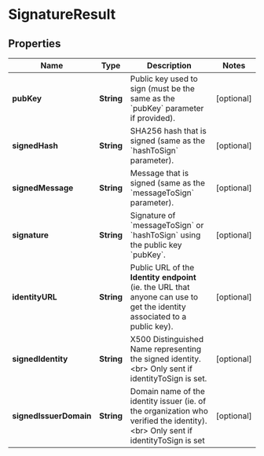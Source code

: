 

# SignatureResult

## Properties

Name | Type | Description | Notes
------------ | ------------- | ------------- | -------------
**pubKey** | **String** | Public key used to sign (must be the same as the &#x60;pubKey&#x60; parameter if provided). |  [optional]
**signedHash** | **String** | SHA256 hash that is signed (same as the &#x60;hashToSign&#x60; parameter). |  [optional]
**signedMessage** | **String** | Message that is signed (same as the &#x60;messageToSign&#x60; parameter). |  [optional]
**signature** | **String** | Signature of &#x60;messageToSign&#x60; or &#x60;hashToSign&#x60; using the public key &#x60;pubKey&#x60;. |  [optional]
**identityURL** | **String** | Public URL of the **Identity endpoint** (ie. the URL that anyone can use to get the identity associated to a public key).  |  [optional]
**signedIdentity** | **String** | X500 Distinguished Name representing the signed identity.&lt;br&gt; Only sent if identityToSign is set.  |  [optional]
**signedIssuerDomain** | **String** | Domain name of the identity issuer (ie. of the organization who verified the identity).&lt;br&gt; Only sent if identityToSign is set  |  [optional]



